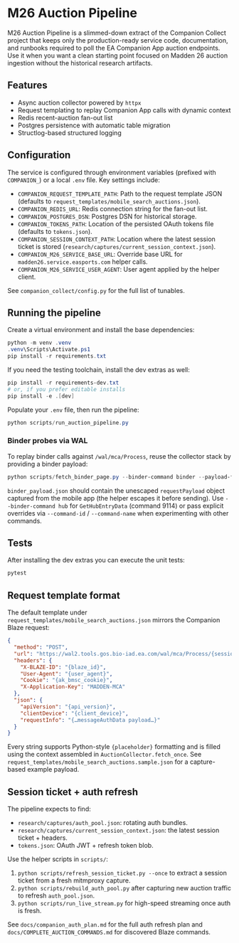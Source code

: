 # M26 Auction Pipeline

M26 Auction Pipeline is a slimmed-down extract of the Companion Collect project that keeps only the production-ready service code, documentation, and runbooks required to poll the EA Companion App auction endpoints. Use it when you want a clean starting point focused on Madden 26 auction ingestion without the historical research artifacts.

## Features

- Async auction collector powered by `httpx`
- Request templating to replay Companion App calls with dynamic context
- Redis recent-auction fan-out list
- Postgres persistence with automatic table migration
- Structlog-based structured logging

## Configuration

The service is configured through environment variables (prefixed with `COMPANION_`) or a local `.env` file. Key settings include:

- `COMPANION_REQUEST_TEMPLATE_PATH`: Path to the request template JSON (defaults to `request_templates/mobile_search_auctions.json`).
- `COMPANION_REDIS_URL`: Redis connection string for the fan-out list.
- `COMPANION_POSTGRES_DSN`: Postgres DSN for historical storage.
- `COMPANION_TOKENS_PATH`: Location of the persisted OAuth tokens file (defaults to `tokens.json`).
- `COMPANION_SESSION_CONTEXT_PATH`: Location where the latest session ticket is stored (`research/captures/current_session_context.json`).
- `COMPANION_M26_SERVICE_BASE_URL`: Override base URL for `madden26.service.easports.com` helper calls.
- `COMPANION_M26_SERVICE_USER_AGENT`: User agent applied by the helper client.

See `companion_collect/config.py` for the full list of tunables.

## Running the pipeline

Create a virtual environment and install the base dependencies:

```powershell
python -m venv .venv
.venv\Scripts\Activate.ps1
pip install -r requirements.txt
```

If you need the testing toolchain, install the dev extras as well:

```powershell
pip install -r requirements-dev.txt
# or, if you prefer editable installs
pip install -e .[dev]
```

Populate your `.env` file, then run the pipeline:

```powershell
python scripts/run_auction_pipeline.py
```

### Binder probes via WAL

To replay binder calls against `/wal/mca/Process`, reuse the collector stack by providing a binder payload:

```powershell
python scripts/fetch_binder_page.py --binder-command binder --payload-file binder_payload.json --output binder_response.json
```

`binder_payload.json` should contain the unescaped `requestPayload` object captured from the mobile app (the helper escapes it before sending). Use `--binder-command hub` for `GetHubEntryData` (command 9114) or pass explicit overrides via `--command-id` / `--command-name` when experimenting with other commands.

## Tests

After installing the dev extras you can execute the unit tests:

```powershell
pytest
```

## Request template format

The default template under `request_templates/mobile_search_auctions.json` mirrors the Companion Blaze request:

```json
{
  "method": "POST",
  "url": "https://wal2.tools.gos.bio-iad.ea.com/wal/mca/Process/{session_ticket}",
  "headers": {
    "X-BLAZE-ID": "{blaze_id}",
    "User-Agent": "{user_agent}",
    "Cookie": "{ak_bmsc_cookie}",
    "X-Application-Key": "MADDEN-MCA"
  },
  "json": {
    "apiVersion": "{api_version}",
    "clientDevice": "{client_device}",
    "requestInfo": "{…messageAuthData payload…}"
  }
}
```

Every string supports Python-style `{placeholder}` formatting and is filled using the context assembled in `AuctionCollector.fetch_once`. See `request_templates/mobile_search_auctions.sample.json` for a capture-based example payload.

## Session ticket + auth refresh

The pipeline expects to find:

- `research/captures/auth_pool.json`: rotating auth bundles.
- `research/captures/current_session_context.json`: the latest session ticket + headers.
- `tokens.json`: OAuth JWT + refresh token blob.

Use the helper scripts in `scripts/`:

1. `python scripts/refresh_session_ticket.py --once` to extract a session ticket from a fresh mitmproxy capture.
2. `python scripts/rebuild_auth_pool.py` after capturing new auction traffic to refresh `auth_pool.json`.
3. `python scripts/run_live_stream.py` for high-speed streaming once auth is fresh.

See `docs/companion_auth_plan.md` for the full auth refresh plan and `docs/COMPLETE_AUCTION_COMMANDS.md` for discovered Blaze commands.
